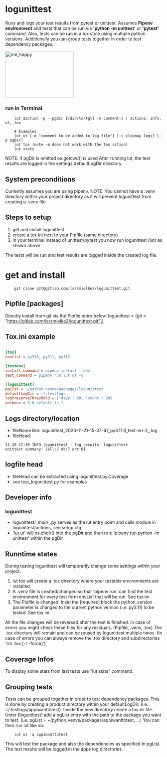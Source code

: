 # logunittest
Runs and logs your test results from pytest or unittest. Assumes <b>Pipenv environment</b> and 
tests that can be run via <b>'python -m unittest'</b> or <b>'pytest'</b> command. 
Also, tests can be run in a tox style using multiple python versions. Additionally you can
group tests together in order to test dependency packages.

<img src="https://drive.google.com/uc?id=1C8LBRduuHTgN8tWDqna_eH5lvqhTUQR4" alt="me_happy" class="plain" height="150px" width="220px">

### run in Terminal
```
    lut $action -p --pgDir [/dir/to/tgt] -m comment-c | actions: info, ut, tox
    
    # Examples
    lut ut [-m "comment to be added to log file"] [-c cleanup logs] [-p pgDir]
    lut tox (note -m does not work with the tox action)
    lut stats
```
NOTE: if pgDir is omitted os.getcwd() is used
After running lut, the test results are logged in the settings.defaultLogDir directory.

## System preconditions
Currently assumes you are using pipenv.
NOTE: You cannot have a .venv directory within your project directory as it will prevent logunittest from creating a .venv file.


## Steps to setup
1. get and install logunittest
2. create a tox.ini next to your Pipfile (same directory)
3. in your terminal instead of unittest/pytest you now run logunittest (lut) as shown above

The tests will be run and test results are logged inside the created log file.

# get and install
```
    git clone git@gitlab.com:larsmielke2/logunittest.git

```

## Pipfile [packages]
Directly install from git via the Pipfile entry below.
logunittest = \{git = "https://gitlab.com/larsmielke2/logunittest.git"\}


## Tox.ini example

```ini

[tox]
envlist = py310, py311, py312

[testenv]
install_command = pipenv install --dev
test_command = pipenv run lut ut -c

[logunittest]
pgList = ~/python_venvs/packages/logunittest
defaultLogDir = ~/.testlogs
logPreserveThreshold = {'days': 20, 'count': 20}
verbose = 3 # default is 1

```

## Logs directory/location
- fileName like: logunittest_2023-11-21-15-37-47_py3.11.6_test-err-2_.log
- fileHead: 
```log
11-20 17:30 INFO logunittest - log_results: logunittest
unittest summary: [all:7 ok:7 err:0]
```

## logfile head
- fileHead can be extracted using logunittest.py.Coverage
- see test_logunittest.py for examples

## Developer info
### logunittest
- logunittest/\__main__.py serves as the lut entry point and calls module in logunittest/actions, see setup.cfg
- 'lut ut' will os.chdir() into the pgDir and then run: 'pipenv run python -m unittest' within the pgDir

## Runntime states
During testing logunittest will temporarily change some settings within your project.
1. lut tox will create a .tox directory where your testable environments are installed.
2. A .venv file is created/changed so that 'pipenv run' can find the test environment for every test form envList that will be run. See tox.ini
3. The Pipfile is changed. Insid the \[requires\] block the python_version parameter is changed to the current python version (i.e. py3.11) to be tested. See tox.ini

All the file changes will be reversed after the test is finished. In case of errors you might check these files for any residuals. (Pipfile, .venv, .tox)
The .tox directory will remain and can be reused by logunittest multiple times. (In case of errors you can always remove the .tox directory and subdirectories 'rm .tox \[-r -force\]')

## Coverage Infos
To display some stats from last tests use "lut stats" command.

## Grouping tests
Tests can be grouped together in order to test dependency packages. This is done by creating a product directory within your defaultLogDir. (i.e. ~/.testlogs/appiwanttotest).
Inside the new directory create a tox.ini file. Unter \[logunittest\] add a pgList entry with the path to the package you want to test. (i.e. pgList = ~/python_venvs/packages/appiwanttotest, ...)
You can then run lut like so:
```
    lut ut -a appiwanttotest
```
This will test the package and also the dependencies as specified in pgList. The test results will be logged in the apps log directories.

